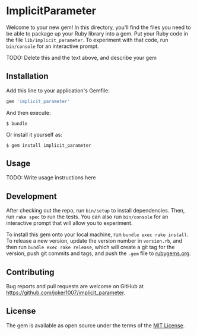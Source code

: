 # ImplicitParameter

Welcome to your new gem! In this directory, you'll find the files you need to be able to package up your Ruby library into a gem. Put your Ruby code in the file `lib/implicit_parameter`. To experiment with that code, run `bin/console` for an interactive prompt.

TODO: Delete this and the text above, and describe your gem

## Installation

Add this line to your application's Gemfile:

```ruby
gem 'implicit_parameter'
```

And then execute:

    $ bundle

Or install it yourself as:

    $ gem install implicit_parameter

## Usage

TODO: Write usage instructions here

## Development

After checking out the repo, run `bin/setup` to install dependencies. Then, run `rake spec` to run the tests. You can also run `bin/console` for an interactive prompt that will allow you to experiment.

To install this gem onto your local machine, run `bundle exec rake install`. To release a new version, update the version number in `version.rb`, and then run `bundle exec rake release`, which will create a git tag for the version, push git commits and tags, and push the `.gem` file to [rubygems.org](https://rubygems.org).

## Contributing

Bug reports and pull requests are welcome on GitHub at https://github.com/joker1007/implicit_parameter.

## License

The gem is available as open source under the terms of the [MIT License](https://opensource.org/licenses/MIT).
